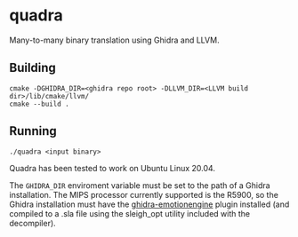# quadra

Many-to-many binary translation using Ghidra and LLVM.

## Building

	cmake -DGHIDRA_DIR=<ghidra repo root> -DLLVM_DIR=<LLVM build dir>/lib/cmake/llvm/
	cmake --build .

## Running

	./quadra <input binary>

Quadra has been tested to work on Ubuntu Linux 20.04.

The `GHIDRA_DIR` enviroment variable must be set to the path of a Ghidra installation. The MIPS processor currently supported is the R5900, so the Ghidra installation must have the [ghidra-emotionengine](https://github.com/beardypig/ghidra-emotionengine) plugin installed (and compiled to a .sla file using the sleigh_opt utility included with the decompiler).
